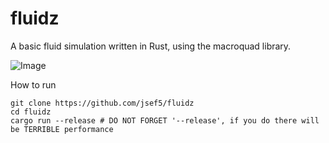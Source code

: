 # fluidz
A basic fluid simulation written in Rust, using the macroquad library. 

![Image](https://cdn.discordapp.com/attachments/883118255278030899/1016858202773655613/unknown.png "liquids")

How to run
```
git clone https://github.com/jsef5/fluidz
cd fluidz
cargo run --release # DO NOT FORGET '--release', if you do there will be TERRIBLE performance
```
